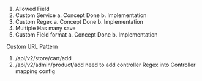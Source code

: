 1. Allowed Field
2. Custom Service
    a. Concept Done
    b. Implementation 
3. Custom Regex
    a. Concept Done
    b. Implementation 
4. Multiple Has many save
5. Custom Field format
    a. Concept Done
    b. Implementation 




Custom URL Pattern
1. /api/v2/store/cart/add
2. /api/v2/admin/product/add
need to add controller Regex into Controller mapping config